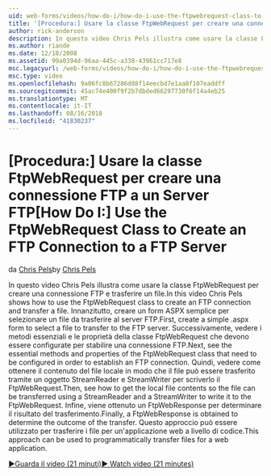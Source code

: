 ```yaml
---
uid: web-forms/videos/how-do-i/how-do-i-use-the-ftpwebrequest-class-to-create-an-ftp-connection-to-a-ftp-server
title: '[Procedura:] Usare la classe FtpWebRequest per creare una connessione FTP a un Server FTP | Microsoft Docs'
author: rick-anderson
description: In questo video Chris Pels illustra come usare la classe FtpWebRequest per creare una connessione FTP e trasferire un file. In primo luogo, creare un modulo semplice. aspx da selezionare...
ms.author: riande
ms.date: 12/18/2008
ms.assetid: 99a0394d-96aa-445c-a338-43961cc717e8
msc.legacyurl: /web-forms/videos/how-do-i/how-do-i-use-the-ftpwebrequest-class-to-create-an-ftp-connection-to-a-ftp-server
msc.type: video
ms.openlocfilehash: 9a06fc8b67286d88f14eecbd7e1aa8f107eaddff
ms.sourcegitcommit: 45ac74e400f9f2b7dbded66297730f6f14a4eb25
ms.translationtype: MT
ms.contentlocale: it-IT
ms.lasthandoff: 08/16/2018
ms.locfileid: "41830237"
---
```

<a name="how-do-i-use-the-ftpwebrequest-class-to-create-an-ftp-connection-to-a-ftp-server"></a><span data-ttu-id="eb534-104">[Procedura:] Usare la classe FtpWebRequest per creare una connessione FTP a un Server FTP</span><span class="sxs-lookup"><span data-stu-id="eb534-104">[How Do I:] Use the FtpWebRequest Class to Create an FTP Connection to a FTP Server</span></span>
====================
<span data-ttu-id="eb534-105">da [Chris Pels](https://twitter.com/chrispels)</span><span class="sxs-lookup"><span data-stu-id="eb534-105">by [Chris Pels](https://twitter.com/chrispels)</span></span>

<span data-ttu-id="eb534-106">In questo video Chris Pels illustra come usare la classe FtpWebRequest per creare una connessione FTP e trasferire un file.</span><span class="sxs-lookup"><span data-stu-id="eb534-106">In this video Chris Pels shows how to use the FtpWebRequest class to create an FTP connection and transfer a file.</span></span> <span data-ttu-id="eb534-107">Innanzitutto, creare un form ASPX semplice per selezionare un file da trasferire al server FTP.</span><span class="sxs-lookup"><span data-stu-id="eb534-107">First, create a simple .aspx form to select a file to transfer to the FTP server.</span></span> <span data-ttu-id="eb534-108">Successivamente, vedere i metodi essenziali e le proprietà della classe FtpWebRequest che devono essere configurate per stabilire una connessione FTP.</span><span class="sxs-lookup"><span data-stu-id="eb534-108">Next, see the essential methods and properties of the FtpWebRequest class that need to be configured in order to establish an FTP connection.</span></span> <span data-ttu-id="eb534-109">Quindi, vedere come ottenere il contenuto del file locale in modo che il file può essere trasferito tramite un oggetto StreamReader e StreamWriter per scriverlo il FtpWebRequest.</span><span class="sxs-lookup"><span data-stu-id="eb534-109">Then, see how to get the local file contents so the file can be transferred using a StreamReader and a StreamWriter to write it to the FtpWebRequest.</span></span> <span data-ttu-id="eb534-110">Infine, viene ottenuto un FtpWebResponse per determinare il risultato del trasferimento.</span><span class="sxs-lookup"><span data-stu-id="eb534-110">Finally, a FtpWebResponse is obtained to determine the outcome of the transfer.</span></span> <span data-ttu-id="eb534-111">Questo approccio può essere utilizzato per trasferire i file per un'applicazione web a livello di codice.</span><span class="sxs-lookup"><span data-stu-id="eb534-111">This approach can be used to programmatically transfer files for a web application.</span></span>

[<span data-ttu-id="eb534-112">&#9654;Guarda il video (21 minuti)</span><span class="sxs-lookup"><span data-stu-id="eb534-112">&#9654; Watch video (21 minutes)</span></span>](https://channel9.msdn.com/Blogs/ASP-NET-Site-Videos/how-do-i-use-the-ftpwebrequest-class-to-create-an-ftp-connection-to-a-ftp-server)
